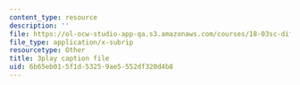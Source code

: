 ```yaml
---
content_type: resource
description: ''
file: https://ol-ocw-studio-app-qa.s3.amazonaws.com/courses/18-03sc-differential-equations-fall-2011/6b65eb015f1d53259ae5552df320d4b8_EQJBp6Ym-6A.vtt
file_type: application/x-subrip
resourcetype: Other
title: 3play caption file
uid: 6b65eb01-5f1d-5325-9ae5-552df320d4b8
---
```

